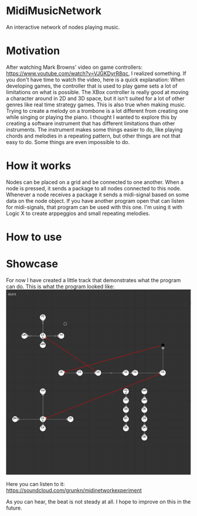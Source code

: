 # MidiMusicNetwork
An interactive network of nodes playing music.

# Motivation
After watching Mark Browns' video on game controllers: https://www.youtube.com/watch?v=VJGKDyrR8qc, I realized something. If you don't have time to watch the video, here is a quick explanation: When developing games, the controller that is used to play game sets a lot of limitations on what is possible. The XBox controller is really good at moving a character around in 2D and 3D space, but it isn't suited for a lot of other genres like real time strategy games. This is also true when making music. Trying to create a melody on a trombone is a lot different from creating one while singing or playing the piano. I thought I wanted to explore this by creating a software instrument that has different limitations than other instruments. The instrument makes some things easier to do, like playing chords and melodies in a repeating pattern, but other things are not that easy to do. Some things are even impossible to do.

# How it works
Nodes can be placed on a grid and be connected to one another. When a node is pressed, it sends a package to all nodes connected to this node. Whenever a node receives a package it sends a midi-signal based on some data on the node object. If you have another program open that can listen for midi-signals, that program can be used with this one. I'm using it with Logic X to create arppeggios and small repeating melodies.

# How to use


# Showcase
For now I have created a little track that demonstrates what the program can do. This is what the program looked like:
![This what it looks like](/screenshot.png)

Here you can listen to it:
https://soundcloud.com/grunkn/midinetworkexperiment

As you can hear, the beat is not steady at all. I hope to improve on this in the future.
